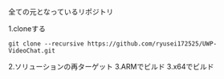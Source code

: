 全ての元となっているリポジトリ

1.cloneする
```
git clone --recursive https://github.com/ryusei172525/UWP-VideoChat.git
```

2.ソリューションの再ターゲット
3.ARMでビルド
3.x64でビルド

